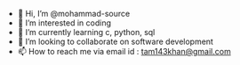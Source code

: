 - 👋 Hi, I’m @mohammad-source
- 👀 I’m interested in coding
- 🌱 I’m currently learning c, python, sql
- 💞️ I’m looking to collaborate on software development
- 📫 How to reach me via email id : tam143khan@gmail.com

<!---
mohammad-source/mohammad-source is a ✨ special ✨ repository because its `README.md` (this file) appears on your GitHub profile.
You can click the Preview link to take a look at your changes.
--->
